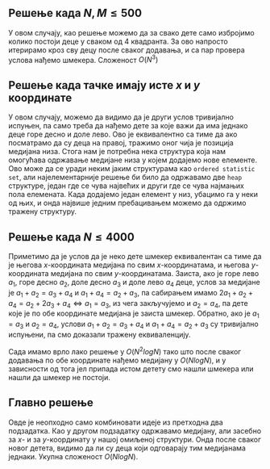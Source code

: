 ﻿## Решење када $N, M \leq 500$

У овом случају, као решење можемо да за свако дете само избројимо колико постоји деце у сваком од $4$ квадранта. За ово напросто итерирамо кроз сву децу после сваког додавања, и са пар провера услова нађемо шмекера. Сложеност $O(N^3)$

## Решење када тачке имају исте $x$ и $y$ координате

У овом случају, можемо да видимо да је други услов тривијално испуњен, па само треба да нађемо дете за које важи да има једнако деце горе десно и доле лево. Ово је еквивалентно са тиме да ако посматрамо да су деца на правој, тражимо оног чија је позиција медијана низа. Стога нам је потребна нека структура која нам омогућава одржавање медијане низа у којем додајемо нове елементе. Ово може да се уради неким јаким структурама као `ordered statistic set`, али најелементарније решење би било да одржавамо две `heap` структуре, један где се чува највећих и други где се чува најмањих пола елемената. Када додајемо један елемент у низ, убацимо га у неки од њих, и онда највише једним пребацивањем можемо да одржимо тражену структуру.

## Решење када $N\leq 4000$

Приметимо да је услов да је неко дете шмекер еквивалентан са тиме да је његова $x$-координата медијана по свим $x$-координатама, и његова $y$-координата медијана по свим $y$-координатама. Заиста, ако је горе лево $a_1$, горе десно $a_2$, доле десно $a_3$ и доле лево $a_4$ деце, услов за медијане је $a_1+a_2=a_3+a_4$ и $a_1+a_4=a_2+a_3$, па сабирањем имамо $2a_1+a_2+a_4=a_2+2a_3+a_4\iff a_1=a_3$, из чега закључујемо и $a_2=a_4$, па дете које је по обе координате медијана је заиста шмекер. Обратно, ако је $a_1=a_3$ и $a_2=a_4$, услови $a_1+a_2=a_3+a_4$ и $a_1+a_4=a_2+a_3$ су тривијално испуњени, па смо доказали тражену еквиваленцију. 

Сада имамо врло лако решење у $O(N^2logN)$ тако што после сваког додавања по обе координате нађемо медијану у $O(NlogN)$, и у зависности од тога јел припада истом детету смо нашли шмекера или нашли да шмекер не постоји.

## Главно решење

Овде је неопходно само комбиновати идеје из претходна два подзадатка. Као у другом подзадатку одржавамо медијану, али засебно за $x$- и за $y$-координату у нашој омиљеној структури. Онда после сваког новог детета, видимо да ли су деца који одговарају тим медијанама једнаки. Укупна сложеност $O(NlogN)$.
